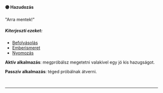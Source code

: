 #### 🟣 Hazudozás

"Arra mentek!"
##### Kiterjeszti ezeket:
- [Befolyásolás](../kepzettsegek/befolyasolas.md)
- [Emberismeret](../kepzettsegek/emberismeret.md)
- [Nyomozás](../kepzettsegek/nyomozas.md)

**Aktív alkalmazás**: megpróbálsz megetetni valakivel egy jó kis hazugságot.

**Passzív alkalmazás**: téged próbálnak átverni.

<br />

---
